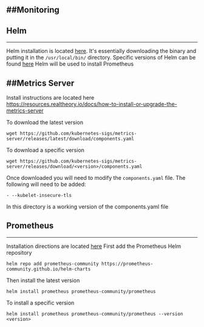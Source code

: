 ##Monitoring
---

## Helm
---
Helm installation is located [here](https://helm.sh/docs/intro/install/). It's essentially downloading the binary and putting it in the `/usr/local/bin/` directory.
Specific versions of Helm can be found [here](https://github.com/helm/helm/releases)
Helm will be used to install Prometheus

##Metrics Server
---
Install instructions are located here https://resources.realtheory.io/docs/how-to-install-or-upgrade-the-metrics-server

To download the latest version
```
wget https://github.com/kubernetes-sigs/metrics-server/releases/latest/download/components.yaml
```

To download a specific version
```
wget https://github.com/kubernetes-sigs/metrics-server/releases/download/<version>/components.yaml
```

Once downloaded you will need to modify the `components.yaml` file. The following will need to be added:
```
- --kubelet-insecure-tls
```

In this directory is a working version of the components.yaml file

## Prometheus
---
Installation directions are located [here](https://resources.realtheory.io/docs/how-to-install-or-upgrade-prometheus)
First add the Prometheus Helm repository
```
helm repo add prometheus-community https://prometheus-community.github.io/helm-charts
```

Then install the latest version
```
helm install prometheus prometheus-community/prometheus
```

To install a specific version
```
helm install prometheus prometheus-community/prometheus --version <version>
```
